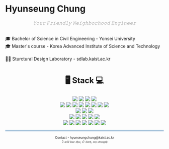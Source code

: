 <h1> Hyunseung Chung </h1>

<div>
<p align='center' style='color: grey'><i>𝚈𝚘𝚞𝚛 𝙵𝚛𝚒𝚎𝚗𝚍𝚕𝚢 𝙽𝚎𝚒𝚐𝚑𝚋𝚘𝚛𝚑𝚘𝚘𝚍 𝙴𝚗𝚐𝚒𝚗𝚎𝚎𝚛</br></i></p>
</br>
🎓 Bachelor of Science in Civil Engineering - Yonsei University</br>
🎓 Master's course - Korea Advanced Institute of Science and Technology</br>
</br>
🧑‍💻 Sturctural Design Laboratory - sdlab.kaist.ac.kr
</br>
</div>

</br>
<div>
<p align='center' style='font-size:25px'>
<b>🖥 Stack 💻</b></br>
</p></div>

<div p align='center'>
<img src="https://img.shields.io/badge/Ubuntu-E95420?style=flat&logo=Ubuntu&logoColor=white"/>
<img src="https://img.shields.io/badge/Synology-B5B5B6?style=flat&logo=Synology&logoColor=white"/>
<img src="https://img.shields.io/badge/macOS-000000?style=flat&logo=macOS&logoColor=white"/>
<img src="https://img.shields.io/badge/iOS-000000?style=flat&logo=iOS&logoColor=white"/></br>

<img src="https://img.shields.io/badge/Swift-FA7343?style=flat&logo=Swift&logoColor=white"/>
<img src="https://img.shields.io/badge/Anaconda-44A833?style=flat&logo=Anaconda&logoColor=white"/>
<img src="https://img.shields.io/badge/InfluxDB-22ADF6?style=flat&logo=InfluxDB&logoColor=white"/>
<img src="https://img.shields.io/badge/Docker-2496ED?style=flat&logo=Docker&logoColor=white"/>
<img src="https://img.shields.io/badge/Mathworks-0076A8?style=flat&logo=Mathworks&logoColor=white"/>
<img src="https://img.shields.io/badge/Python-3776AB?style=flat&logo=Python&logoColor=white"/>
<img src="https://img.shields.io/badge/MySQL-4479A1?style=flat&logo=MySQL&logoColor=white"/>
<img src="https://img.shields.io/badge/Fortran-734F96?style=flat&logo=Fortran&logoColor=white"/></br>

<img src="https://img.shields.io/badge/PyTorch-EE4C2C?style=flat&logo=PyTorch&logoColor=white"/>
<img src="https://img.shields.io/badge/Tensorflow-FF6F00?style=flat&logo=Tensorflow&logoColor=white"/>
<img src="https://img.shields.io/badge/scikit--learn-F7931E?style=flat&logo=scikit-learn&logoColor=white"/></br>

<img src="https://img.shields.io/badge/InDesign-FF3366?style=flat&logo=Adobe%20InDesign&logoColor=white"/>
<img src="https://img.shields.io/badge/Illustrator-FF9A00?style=flat&logo=Adobe%20Illustrator&logoColor=white"/>
<img src="https://img.shields.io/badge/Photoshop-31A8FF?style=flat&logo=Adobe%20Photoshop&logoColor=white"/>
<img src="https://img.shields.io/badge/Lightroom-31A8FF?style=flat&logo=Adobe%20Lightroom&logoColor=white"/>
<img src="https://img.shields.io/badge/Premiere%20Pro-9999FF?style=flat&logo=Adobe%20Premiere%20Pro&logoColor=white"/></br>

<img src="https://img.shields.io/badge/Jupyter-F37626?style=flat&logo=Jupyter&logoColor=white"/>
<img src="https://img.shields.io/badge/Grafana-F46800?style=flat&logo=Grafana&logoColor=white"/>
<img src="https://img.shields.io/badge/Google%20Colab-F9AB00?style=flat&logo=Google%20Colab&logoColor=white"/>
<img src="https://img.shields.io/badge/Arduino-00979D?style=flat&logo=Arduino&logoColor=white"/>
<img src="https://img.shields.io/badge/Xcode-147EFB?style=flat&logo=Xcode&logoColor=white"/>
<img src="https://img.shields.io/badge/PyCharm-000000?style=flat&logo=PyCharm&logoColor=white"/>
<img src="https://img.shields.io/badge/Notion-000000?style=flat&logo=Notion&logoColor=white"/></br>
</p></div>

<div>
<hr style="height: 2px; background-color: steelblue;">
<p align='center' style='font-size: 10px'>
Contact - hyunseungchung@kaist.ac.kr</br>
<i>ℑ 𝔴𝔦𝔩𝔩 𝔩𝔬𝔳𝔢 𝔱𝔥𝔢𝔢, 𝔒 𝔏𝔬𝔯𝔡, 𝔪𝔶 𝔰𝔱𝔯𝔢𝔫𝔤𝔱𝔥</i>
</p></div>
